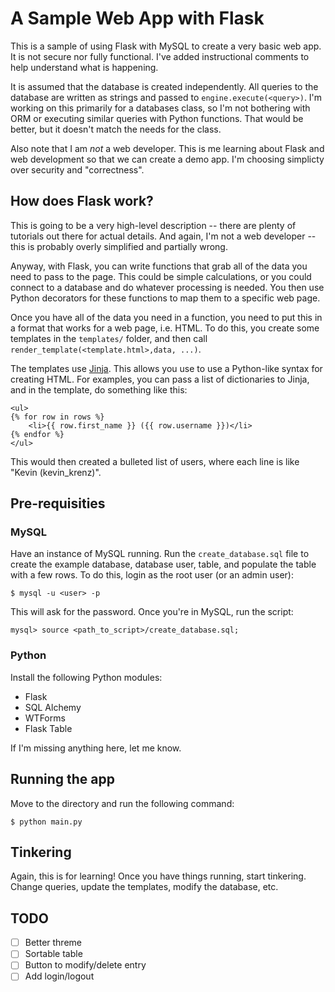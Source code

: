 # A Sample Web App with Flask

This is a sample of using Flask with MySQL to create a very basic web app. It is not secure nor fully functional. I've added instructional comments to help understand what is happening.

It is assumed that the database is created independently. All queries to the database are written as strings and passed to `engine.execute(<query>)`. I'm working on this primarily for a databases class, so I'm not bothering with ORM or executing similar queries with Python functions. That would be better, but it doesn't match the needs for the class.

Also note that I am *not* a web developer. This is me learning about Flask and web development so that we can create a demo app. I'm choosing simplicty over security and "correctness".

## How does Flask work?

This is going to be a very high-level description -- there are plenty of tutorials out there for actual details. And again, I'm not a web developer -- this is probably overly simplified and partially wrong.

Anyway, with Flask, you can write functions that grab all of the data you need to pass to the page. This could be simple calculations, or you could connect to a database and do whatever processing is needed. You then use Python decorators for these functions to map them to a specific web page.

Once you have all of the data you need in a function, you need to put this in a format that works for a web page, i.e. HTML. To do this, you create some templates in the `templates/` folder, and then call `render_template(<template.html>,data, ...)`.

The templates use [Jinja](http://jinja.pocoo.org). This allows you use to use a Python-like syntax for creating HTML. For examples, you can pass a list of dictionaries to Jinja, and in the template, do something like this:

    <ul>
    {% for row in rows %}
        <li>{{ row.first_name }} ({{ row.username }})</li>
    {% endfor %}
    </ul>

This would then created a bulleted list of users, where each line is like "Kevin (kevin_krenz)".

## Pre-requisities

### MySQL

Have an instance of MySQL running. Run the `create_database.sql` file to create the example database, database user, table, and populate the table with a few rows. To do this, login as the root user (or an admin user):

    $ mysql -u <user> -p

This will ask for the password. Once you're in MySQL, run the script:

    mysql> source <path_to_script>/create_database.sql;

### Python

Install the following Python modules:

- Flask
- SQL Alchemy
- WTForms
- Flask Table

If I'm missing anything here, let me know.

## Running the app

Move to the directory and run the following command:

    $ python main.py

## Tinkering

Again, this is for learning! Once you have things running, start tinkering. Change queries, update the templates, modify the database, etc.

## TODO

- [ ] Better threme
- [ ] Sortable table
- [ ] Button to modify/delete entry
- [ ] Add login/logout

